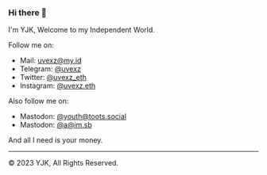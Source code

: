 ### Hi there 👋

I'm YJK, Welcome to my Independent World.

Follow me on:

- Mail: [uvexz@my.id](mailto:uvexz@my.id)
- Telegram: [@uvexz](https://t.me/uvexz)
- Twitter: [@uvexz_eth](https://twitter.com/uvexz_eth)
- Instagram: [@uvexz.eth](https://instagram.com/uvexz.eth)

Also follow me on:

- Mastodon: [@youth@toots.social](https://toots.social/@youth)
- Mastodon: [@a@im.sb](https://imsb.app/@a)

And all I need is your money.

---

©️ 2023 YJK, All Rights Reserved.
